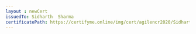 ```yaml
--- 
layout : newCert 
issuedTo: Sidharth  Sharma 
certificatePath: https://certifyme.online/img/cert/agilencr2020/SidharthSharma_3fb54.png
--- 
```

